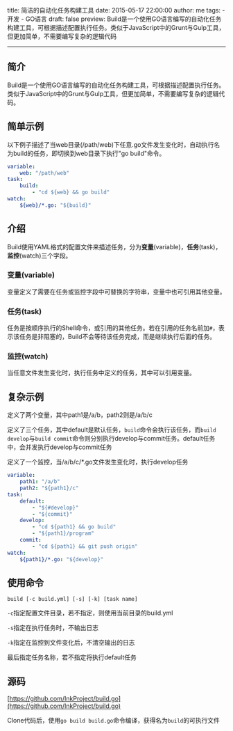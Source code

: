 title: 简洁的自动化任务构建工具
date: 2015-05-17 22:00:00
author: me
tags:
    - 开发
    - GO语言
draft: false
preview: Build是一个使用GO语言编写的自动化任务构建工具，可根据描述配置执行任务。类似于JavaScript中的Grunt与Gulp工具，但更加简单，不需要编写复杂的逻辑代码

---

## 简介

Build是一个使用GO语言编写的自动化任务构建工具，可根据描述配置执行任务。类似于JavaScript中的Grunt与Gulp工具，但更加简单，不需要编写复杂的逻辑代码。

## 简单示例

以下例子描述了当web目录(/path/web)下任意.go文件发生变化时，自动执行名为build的任务，即切换到web目录下执行"go build"命令。

``` yaml
variable:
    web: "/path/web"
task:
    build:
        - "cd ${web} && go build"
watch:
    ${web}/*.go: "${build}"
```

## 介绍

Build使用YAML格式的配置文件来描述任务，分为**变量**(variable)，**任务**(task)，**监控**(watch)三个字段。

### 变量(variable)

变量定义了需要在任务或监控字段中可替换的字符串，变量中也可引用其他变量。

### 任务(task)

任务是按顺序执行的Shell命令，或引用的其他任务。若在引用的任务名前加```#```，表示该任务是非阻塞的，Build不会等待该任务完成，而是继续执行后面的任务。

### 监控(watch)

当任意文件发生变化时，执行任务中定义的任务，其中可以引用变量。

## 复杂示例

定义了两个变量，其中path1是/a/b，path2则是/a/b/c

定义了三个任务，其中default是默认任务，```build```命令会执行该任务，而```build develop```与```build commit```命令则分别执行develop与commit任务。default任务中，会并发执行develop与commit任务

定义了一个监控，当/a/b/c/*.go文件发生变化时，执行develop任务

``` yaml
variable:
    path1: "/a/b"
    path2: "${path1}/c"
task:
    default:
        - "${#develop}"
        - "${commit}"
    develop:
        - "cd ${path1} && go build"
        - "${path1}/program"
    commit:
        - "cd ${path1} && git push origin"
watch:
    ${path1}/*.go: "${develop}"
```

## 使用命令

``` shell
build [-c build.yml] [-s] [-k] [task name]
```

```-c```指定配置文件目录，若不指定，则使用当前目录的build.yml

```-s```指定在执行任务时，不输出日志

```-k```指定在监控到文件变化后，不清空输出的日志

最后指定任务名称，若不指定将执行default任务

## 源码

[https://github.com/InkProject/build.go](https://github.com/InkProject/build.go)

Clone代码后，使用```go build build.go```命令编译，获得名为```build```的可执行文件
